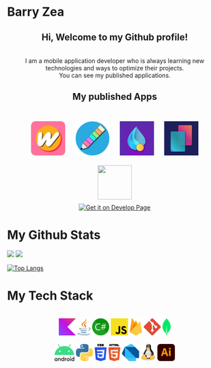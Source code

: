 # Barry Zea

<div align="center">
<h2> Hi, Welcome to my Github profile!</h2>
<br />
I am a mobile application developer who is always learning new technologies and ways to optimize their projects.
<br />
  You can see my published applications.
<br/>
<p align="left"> <h2>My published Apps</h2><p/>
<br/>
<a href="https://play.google.com/store/apps/details?id=com.barryzea.wallhaven&hl=es&gl=US">
<img src="https://github.com/hall9zeha/WallNice-Wallpapers/blob/main/Resources/wallnice_icon.png" 
     width="80" hspace="10" vspace="10" style="border-radius: 10px 10px 10px 10px"></a>
<a href="https://play.google.com/store/apps/details?id=com.BarryZea.XamiNote&hl=es&gl=US">
<img src="https://github.com/hall9zeha/XamiNote/blob/main/Resources/playstore_icon_xami_redondo.png" 
     width="80" hspace="10" vspace="10"></a>
<a href="https://play.google.com/store/apps/details?id=com.barryzea.appweather">
<img src="https://github.com/hall9zeha/NimboWeather/blob/main/Resources/nimboWeather_icon_playStore.png" 
     width="80" hspace="10" vspace="10"></a>
<a href="https://play.google.com/store/apps/details?id=com.barryzea.unsplashapp">
<img src="https://github.com/hall9zeha/UnsplashAndWallhaven-Wallpapers/blob/main/Resources/wallpapers_icon.png" 
     width="80" height="80" hspace="10" vspace="10"></a>
<a href="https://play.google.com/store/apps/details?id=com.barryzeha.pomodoroapp">
<img src= "https://github.com/hall9zeha/PomodoroApp/blob/main/InKotlin/app/src/debug/ic_launcher-playstore.png"
     width="80" height="80" hspace="10" vspace="10"></a>
     
<br/>
<a href="https://play.google.com/store/apps/dev?id=5950688758359102854">
    <img alt="Get it on Develop Page"
        height="80"
        src="https://play.google.com/intl/en_us/badges/images/generic/en_badge_web_generic.png" />
</a> 


<br />

<div align="left">

# My Github Stats


<p>
<img src="https://github-readme-stats.vercel.app/api?username=hall9zeha&show_icons=true&theme=merko" width="49.6%">
<img src="https://github-readme-streak-stats.herokuapp.com/?user=hall9zeha&theme=tokyonight" width="49.6%">
</p>

</div>
<div align="left">

[![Top Langs](https://github-readme-stats.vercel.app/api/top-langs?username=hall9zeha&layout=compact&theme=radical&langs_count=20)](https://github.com/anuraghazra/github-readme-stats)
</div>


</div>

# My Tech Stack
<br />
<div align="center">
<a href="https://developer.android.com/kotlin" margin="20">
<img src="https://github.com/hall9zeha/hall9zeha/blob/main/svgs/kotlin-icon.svg" 
     height="40" margin="15px" ></a>
<a href="https://docs.oracle.com/en/java/" margin="20">   
<img src="https://github.com/hall9zeha/hall9zeha/blob/main/svgs/java.svg" 
     height="40" margin="15px"></a>
<a href="https://docs.microsoft.com/en-us/dotnet/csharp/tour-of-csharp/" margin="20">
<img src="https://github.com/hall9zeha/hall9zeha/blob/main/svgs/c-sharp.svg" 
    height="40" margin="15px"></a>
<a href="https://developer.mozilla.org/en-US/docs/Web/JavaScript" margin="20">
<img src="https://github.com/hall9zeha/hall9zeha/blob/main/svgs/javascript.svg"
     height="40" margin="15px"></a>
<a href="https://firebase.google.com" margin="20">
<img src="https://github.com/hall9zeha/hall9zeha/blob/main/svgs/firebase.svg" 
     height="40" margin="15px"></a>
  <a href="https://git-scm.com/" margin="20">
<img src="https://github.com/hall9zeha/hall9zeha/blob/main/svgs/git-icon.svg" 
     height="40" margin="15px"></a>
    <a href="https://www.mongodb.com/docs/" margin="20">
<img src="https://github.com/hall9zeha/hall9zeha/blob/main/svgs/mongodb-icon.svg" 
     height="40" margin="15px"></a>
 <br />
 <br />
 <a href="https://developer.android.com/" margin="20">
<img src="https://github.com/hall9zeha/hall9zeha/blob/main/svgs/android-vertical.svg" 
    height="40" margin="15px"></a>
<a href="https://www.python.org/" margin="20">
<img src="https://github.com/hall9zeha/hall9zeha/blob/main/svgs/python.svg" 
     height="40" margin="15px"></a>
<a href="https://developer.mozilla.org/en-US/docs/Web/CSS" margin="20">
<img src="https://github.com/hall9zeha/hall9zeha/blob/main/svgs/css-3.svg" 
     height="40" margin="15px"></a>
<a href="https://developer.mozilla.org/en-US/docs/Web/HTML" margin="20">
<img src="https://github.com/hall9zeha/hall9zeha/blob/main/svgs/html-5.svg" 
     height="40" margin="15px"></a>

<a href="https://dart.dev/" margin="20">
<img src="https://github.com/hall9zeha/hall9zeha/blob/main/svgs/dart.svg" 
     height="40" margin="15px"></a>
<a href="https://www.linuxfoundation.org/" margin="20">
<img src="https://github.com/hall9zeha/hall9zeha/blob/main/svgs/linux-tux.svg" 
     height="40" margin="15px"></a>
<a href="https://www.adobe.com/la/products/illustrator.html" margin="20">
<img src="https://github.com/hall9zeha/hall9zeha/blob/main/svgs/adobe-illustrator.svg" 
     height="40" margin="15px"></a>
<br />
<br />
</div>




